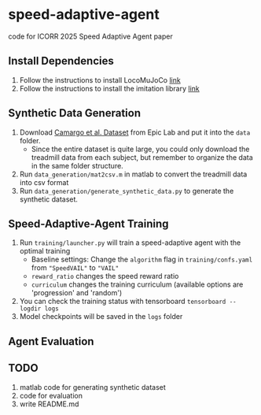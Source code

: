 # speed-adaptive-agent
code for ICORR 2025 Speed Adaptive Agent paper

## Install Dependencies
1. Follow the instructions to install LocoMuJoCo [link](https://github.com/robfiras/loco-mujoco)
2. Follow the instructions to install the imitation library [link](https://github.com/robfiras/ls-iq)
## Synthetic Data Generation
1. Download [Camargo et al. Dataset](https://www.epic.gatech.edu/opensource-biomechanics-camargo-et-al/) from Epic Lab and put it into the `data` folder.
     * Since the entire dataset is quite large, you could only download the treadmill data from each subject, but remember to organize the data in the same folder structure.
2. Run `data_generation/mat2csv.m` in matlab to convert the treadmill data into csv format
3. Run `data_generation/generate_synthetic_data.py` to generate the synthetic dataset.
## Speed-Adaptive-Agent Training
1. Run `training/launcher.py` will train a speed-adaptive agent with the optimal training
     * Baseline settings: Change the `algorithm` flag in `training/confs.yaml` from `"SpeedVAIL"` to `"VAIL"`
     * `reward_ratio` changes the speed reward ratio
     * `curriculum` changes the training curriculum (available options are 'progression' and 'random') 
2. You can check the training status with tensorboard `tensorboard --logdir logs`
3. Model checkpoints will be saved in the `logs` folder
## Agent Evaluation


## TODO
1. matlab code for generating synthetic dataset
2. code for evaluation
3. write README.md